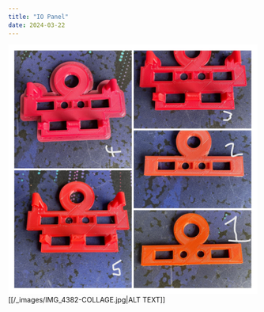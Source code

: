 ```yaml
---
title: "IO Panel"
date: 2024-03-22
---
```

<img src="./assets/images/IMG_4382-COLLAGE.jpg" alt="Italian Trulli">
[[/_images/IMG_4382-COLLAGE.jpg|ALT TEXT]]
